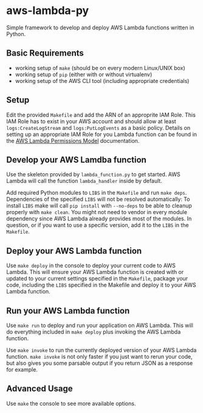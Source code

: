 # aws-lambda-py
Simple framework to develop and deploy AWS Lambda functions written in Python.

## Basic Requirements
* working setup of ```make``` (should be on every modern Linux/UNIX box)
* working setup of ```pip``` (either with or without virtualenv)
* working setup of the AWS CLI tool (including appropriate credentials)

## Setup
Edit the provided ```Makefile``` and add the ARN of an approprite IAM Role. This
IAM Role has to exist in your AWS account and should allow at least
```logs:CreateLogStream``` and ```logs:PutLogEvents``` as a basic policy. Details
on setting up an appropriate IAM Role for you Lambda function can be found in the
[AWS Lambda Permissions Model](http://docs.aws.amazon.com/lambda/latest/dg/intro-permission-model.html#lambda-intro-execution-role)
documentation.

## Develop your AWS Lamdba function
Use the skeleton provided by ```lambda_function.py``` to get started. AWS Lambda
will call the function ```lambda_handler``` inside by default.

Add required Python modules to ```LIBS``` in the ```Makefile``` and run
```make deps```. Dependencies of the specified ```LIBS``` will not be resolved
automatically: To install ```LIBS``` make will call ```pip install``` with
```--no-deps``` to be able to cleanup properly with ```make clean```. You might
not need to vendor in every module dependency since AWS Lambda already provides
most of the modules. In question, or if you want to use a specific version, add
it to the ```LIBS``` in the ```Makefile```.

## Deploy your AWS Lambda function
Use ```make deploy``` in the console to deploy your current code to AWS Lambda.
This will ensure your AWS Lambda function is created with or updated to your
current settings specified in the ```Makefile```, package your code, including
the ```LIBS``` specified in the Makefile and deploy it to your AWS Lambda
function.

## Run your AWS Lambda function
Use ```make run``` to deploy and run your application on AWS Lambda. This will
do everything included in ```make deploy``` plus invoking the AWS Lambda
function.

Use ```make invoke``` to run the currently deployed version of your AWS Lambda
function. ```make invoke``` is not only faster if you just want to rerun your
code, but also gives you some parsable output if you return JSON as a response
for example.

## Advanced Usage
Use ```make``` the console to see more available options.
